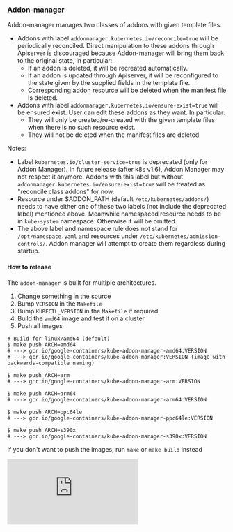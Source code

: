 ### Addon-manager

Addon-manager manages two classes of addons with given template files.
- Addons with label `addonmanager.kubernetes.io/reconcile=true` will be periodically
reconciled. Direct manipulation to these addons through Apiserver is discouraged because
Addon-manager will bring them back to the original state, in particular:
	- If an addon is deleted, it will be recreated automatically.
	- If an addon is updated through Apiserver, it will be reconfigured to the state given
	by the supplied fields in the template file.
	- Corresponding addon resource will be deleted when the manifest file is deleted.
- Addons with label `addonmanager.kubernetes.io/ensure-exist=true` will be ensured exist.
User can edit these addons as they want. In particular:
	- They will only be created/re-created with the given template files when there is no
	such resource exist.
	- They will not be deleted when the manifest files are deleted.

Notes:
- Label `kubernetes.io/cluster-service=true` is deprecated (only for Addon Manager).
In future release (after k8s v1.6), Addon Manager may not respect it anymore. Addons
with this label but without `addonmanager.kubernetes.io/ensure-exist=true` will be
treated as "reconcile class addons" for now.
- Resource under $ADDON_PATH (default `/etc/kubernetes/addons/`) needs to have either one
of these two labels (not include the deprecated label) mentioned above. Meanwhile namespaced
resource needs to be in `kube-system` namespace. Otherwise it will be omitted. 
- The above label and namespace rule does not stand for `/opt/namespace.yaml` and
resources under `/etc/kubernetes/admission-controls/`. Addon manager will attempt to create
them regardless during startup.

#### How to release

The `addon-manager` is built for multiple architectures.

1. Change something in the source
2. Bump `VERSION` in the `Makefile`
3. Bump `KUBECTL_VERSION` in the `Makefile` if required
4. Build the `amd64` image and test it on a cluster
5. Push all images

```console
# Build for linux/amd64 (default)
$ make push ARCH=amd64
# ---> gcr.io/google-containers/kube-addon-manager-amd64:VERSION
# ---> gcr.io/google-containers/kube-addon-manager:VERSION (image with backwards-compatible naming)

$ make push ARCH=arm
# ---> gcr.io/google-containers/kube-addon-manager-arm:VERSION

$ make push ARCH=arm64
# ---> gcr.io/google-containers/kube-addon-manager-arm64:VERSION

$ make push ARCH=ppc64le
# ---> gcr.io/google-containers/kube-addon-manager-ppc64le:VERSION

$ make push ARCH=s390x
# ---> gcr.io/google-containers/kube-addon-manager-s390x:VERSION
```

If you don't want to push the images, run `make` or `make build` instead


[![Analytics](https://kubernetes-site.appspot.com/UA-36037335-10/GitHub/cluster/addons/addon-manager/README.md?pixel)]()
